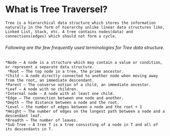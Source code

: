 # What is Tree Traversel?
    Tree is a hierarchical data structure which stores the information naturally in the form of hierarchy unlike linear data structures like, Linked List, Stack, etc. A tree contains nodes(data) and connections(edges) which should not form a cycle.

###### Following are the few frequently used terminologies for Tree data structure.


    *Node — A node is a structure which may contain a value or condition, or represent a separate data structure.
     *Root — The top node in a tree, the prime ancestor.
    *Child — A node directly connected to another node when moving away from the root, an immediate descendant.
    *Parent — The converse notion of a child, an immediate ancestor.
    *Leaf — A node with no children.
    *Internal node — A node with at least one child.
    *Edge — The connection between one node and another.
    *Depth — The distance between a node and the root.
    *Level — the number of edges between a node and the root + 1
    *Height — The number of edges on the longest path between a node and a descendant leaf.
    *Breadth — The number of leaves.
    *Sub Tree — A tree T is a tree consisting of a node in T and all of its descendants in T.

